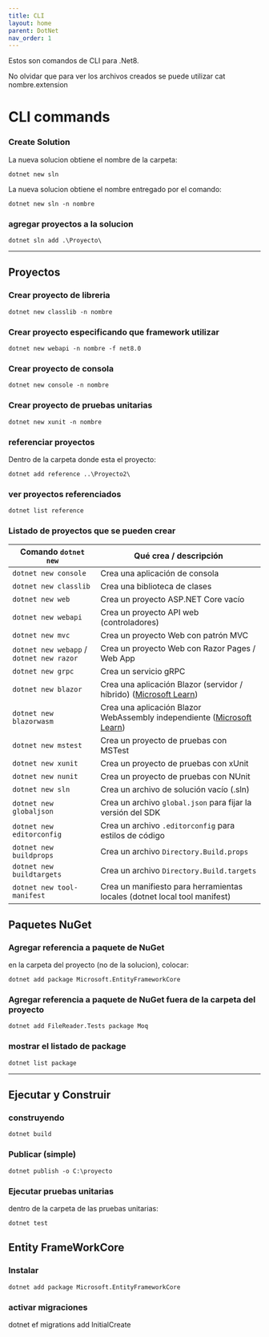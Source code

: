 ```yaml
---
title: CLI
layout: home
parent: DotNet
nav_order: 1
---
```


Estos son comandos de CLI para .Net8.

No olvidar que para ver los archivos creados se puede utilizar cat nombre.extension

# CLI commands

### Create Solution

La nueva solucion obtiene el nombre de la carpeta:

```terminal
dotnet new sln
```

La nueva solucion obtiene el nombre entregado por el comando:

```terminal
dotnet new sln -n nombre
```

### agregar proyectos a la solucion

```terminal
dotnet sln add .\Proyecto\
```

--- 

## Proyectos

### Crear proyecto de libreria

```terminal
dotnet new classlib -n nombre
```

### Crear proyecto especificando que framework utilizar

```terminal
dotnet new webapi -n nombre -f net8.0
```

### Crear proyecto de consola

```terminal
dotnet new console -n nombre
```

### Crear proyecto de pruebas unitarias

```terminal
dotnet new xunit -n nombre
```

### referenciar proyectos

Dentro de la carpeta donde esta el proyecto:

```terminal
dotnet add reference ..\Proyecto2\
```

### ver proyectos referenciados

```terminal
dotnet list reference
```

### Listado de proyectos que se pueden crear


| Comando `dotnet new`                     | Qué crea / descripción                                                      |
| ---------------------------------------- | --------------------------------------------------------------------------- |
| `dotnet new console`                     | Crea una aplicación de consola                                              |
| `dotnet new classlib`                    | Crea una biblioteca de clases                                               |
| `dotnet new web`                         | Crea un proyecto ASP.NET Core vacío                                         |
| `dotnet new webapi`                      | Crea un proyecto API web (controladores)                                    |
| `dotnet new mvc`                         | Crea un proyecto Web con patrón MVC                                         |
| `dotnet new webapp` / `dotnet new razor` | Crea un proyecto Web con Razor Pages / Web App                              |
| `dotnet new grpc`                        | Crea un servicio gRPC                                                       |
| `dotnet new blazor`                      | Crea una aplicación Blazor (servidor / híbrido) ([Microsoft Learn][1])      |
| `dotnet new blazorwasm`                  | Crea una aplicación Blazor WebAssembly independiente ([Microsoft Learn][1]) |
| `dotnet new mstest`                      | Crea un proyecto de pruebas con MSTest                                      |
| `dotnet new xunit`                       | Crea un proyecto de pruebas con xUnit                                       |
| `dotnet new nunit`                       | Crea un proyecto de pruebas con NUnit                                       |
| `dotnet new sln`                         | Crea un archivo de solución vacío (.sln)                                    |
| `dotnet new globaljson`                  | Crea un archivo `global.json` para fijar la versión del SDK                 |
| `dotnet new editorconfig`                | Crea un archivo `.editorconfig` para estilos de código                      |
| `dotnet new buildprops`                  | Crea un archivo `Directory.Build.props`                                     |
| `dotnet new buildtargets`                | Crea un archivo `Directory.Build.targets`                                   |
| `dotnet new tool-manifest`               | Crea un manifiesto para herramientas locales (dotnet local tool manifest)   |

[1]: https://learn.microsoft.com/en-us/dotnet/core/tools/dotnet-new-sdk-templates?utm_source=chatgpt.com ".NET default templates for dotnet new - .NET CLI | Microsoft Learn"


## Paquetes NuGet

### Agregar referencia a paquete de NuGet

en la carpeta del proyecto (no de la solucion), colocar:

```terminal
dotnet add package Microsoft.EntityFrameworkCore
```

### Agregar referencia a paquete de NuGet fuera de la carpeta del proyecto

```terminal
dotnet add FileReader.Tests package Moq
```

### mostrar el listado de package

```terminal
dotnet list package
```

---

## Ejecutar y Construir

### construyendo

```terminal
dotnet build
```
### Publicar (simple)

```terminal
dotnet publish -o C:\proyecto
```

### Ejecutar pruebas unitarias

dentro de la carpeta de las pruebas unitarias:

```terminal
dotnet test
```

## Entity FrameWorkCore

### Instalar

```terminal
dotnet add package Microsoft.EntityFrameworkCore
```

### activar migraciones

dotnet ef migrations add InitialCreate